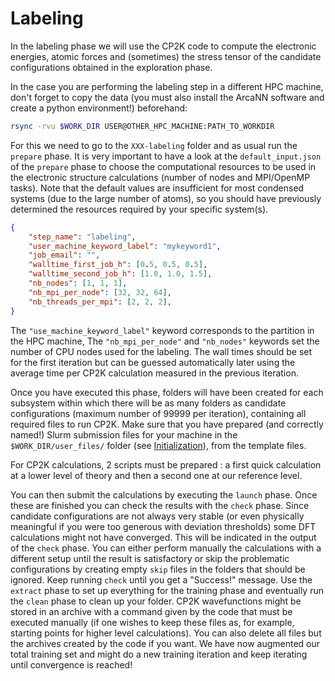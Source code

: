 # Labeling 

In the labeling phase we will use the CP2K code to compute the electronic energies, atomic forces and (sometimes) the stress tensor of the candidate configurations obtained in the exploration phase.

In the case you are performing the labeling step in a different HPC machine, don't forget to copy the data (you must also install the ArcaNN software and create a python environment!) beforehand:

```bash
rsync -rvu $WORK_DIR USER@OTHER_HPC_MACHINE:PATH_TO_WORKDIR
```

For this we need to go to the `XXX-labeling` folder and as usual run the `prepare` phase. It is very important to have a look at the `default_input.json` of the `prepare` phase to choose the computational resources to be used in the electronic structure calculations (number of nodes and MPI/OpenMP tasks). Note that the default values are insufficient for most condensed systems (due to the large number of atoms), so you should have previously determined the resources required by your specific system(s). 

```JSON
{
    "step_name": "labeling",
    "user_machine_keyword_label": "mykeyword1",
    "job_email": "",
    "walltime_first_job_h": [0.5, 0.5, 0.5],
    "walltime_second_job_h": [1.0, 1.0, 1.5],
    "nb_nodes": [1, 1, 1],
    "nb_mpi_per_node": [32, 32, 64],
    "nb_threads_per_mpi": [2, 2, 2],
}
```

The `"use_machine_keyword_label"` keyword corresponds to the partition in the HPC machine, The `"nb_mpi_per_node"` and `"nb_nodes"` keywords set the number of CPU nodes used for the labeling. The wall times should be set for the first iteration but can be guessed automatically later using the average time per CP2K calculation measured in the previous iteration. 

Once you have executed this phase, folders will have been created for each subsystem within which there will be as many folders as candidate configurations (maximum number of 99999 per iteration), containing all required files to run CP2K. Make sure that you have prepared (and correctly named!) Slurm submission files for your machine in the `$WORK_DIR/user_files/` folder (see [Initialization](../initialization)), from the template files. 

For CP2K calculations, 2 scripts must be prepared : a first quick calculation at a lower level of theory and then a second one at our reference level.

You can then submit the calculations by executing the `launch` phase. Once these are finished you can check the results with  the `check` phase. Since candidate configurations are not always very stable (or even physically meaningful if you were too generous with deviation thresholds) some DFT calculations might not have converged. This will be indicated in the output of the `check` phase.  You can either perform manually the calculations with a different setup until the result is satisfactory or skip the problematic configurations by creating empty `skip` files in the folders that should be ignored. Keep running `check` until you get a "Success!" message. Use the `extract` phase to set up everything for the training phase and eventually run the `clean` phase to clean up your folder. CP2K wavefunctions might be stored in an archive with a command given by the code that must be executed manually (if one wishes to keep these files as, for example, starting points for higher level calculations). You can also delete all files but the archives created by the code if you want. We have now augmented our total training set and might do a new training iteration and keep iterating until convergence is reached!